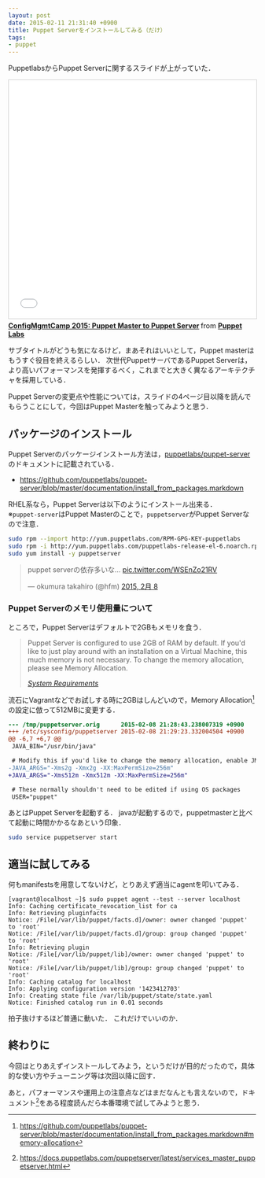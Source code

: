```yaml
---
layout: post
date: 2015-02-11 21:31:40 +0900
title: Puppet Serverをインストールしてみる（だけ）
tags:
- puppet
---
```

PuppetlabsからPuppet Serverに関するスライドが上がっていた．

<iframe src="//www.slideshare.net/slideshow/embed_code/key/Cb69Flkj2jNoHb" width="595" height="485" frameborder="0" marginwidth="0" marginheight="0" scrolling="no" style="border:1px solid #CCC; border-width:1px; margin-bottom:5px; max-width: 100%;" allowfullscreen> </iframe> <div style="margin-bottom:5px"> <strong> <a href="//www.slideshare.net/PuppetLabs/cmc-presentation-44223836" title="ConfigMgmtCamp 2015: Puppet Master to Puppet Server" target="_blank">ConfigMgmtCamp 2015: Puppet Master to Puppet Server</a> </strong> from <strong><a href="//www.slideshare.net/PuppetLabs" target="_blank">Puppet Labs</a></strong> </div>

サブタイトルがどうも気になるけど，まあそれはいいとして，Puppet masterはもうすぐ役目を終えるらしい．
次世代PuppetサーバであるPuppet Serverは，より高いパフォーマンスを発揮するべく，これまでと大きく異なるアーキテクチャを採用している．

Puppet Serverの変更点や性能については，スライドの4ページ目以降を読んでもらうことにして，今回はPuppet Masterを触ってみようと思う．

## パッケージのインストール

Puppet Serverのパッケージインストール方法は，[puppetlabs/puppet-server](https://github.com/puppetlabs/puppet-server)のドキュメントに記載されている．

- https://github.com/puppetlabs/puppet-server/blob/master/documentation/install_from_packages.markdown

RHEL系なら，Puppet Serverは以下のようにインストール出来る．  
※`puppet-server`はPuppet Masterのことで，`puppetserver`がPuppet Serverなので注意．

```sh
sudo rpm --import http://yum.puppetlabs.com/RPM-GPG-KEY-puppetlabs
sudo rpm -i http://yum.puppetlabs.com/puppetlabs-release-el-6.noarch.rpm
sudo yum install -y puppetserver
```

<blockquote class="twitter-tweet" lang="ja"><p lang="ja" dir="ltr">puppet serverの依存多いな… <a href="http://t.co/WSEnZo21RV">pic.twitter.com/WSEnZo21RV</a></p>&mdash; okumura takahiro (@hfm) <a href="https://twitter.com/hfm/status/564399485933981697">2015, 2月 8</a></blockquote>
<script async src="//platform.twitter.com/widgets.js" charset="utf-8"></script>

### Puppet Serverのメモリ使用量について

ところで，Puppet Serverはデフォルトで2GBもメモリを食う．

> Puppet Server is configured to use 2GB of RAM by default. If you'd like to just play around with an installation on a Virtual Machine, this much memory is not necessary. To change the memory allocation, please see Memory Allocation.
> 
> *[System Requirements](https://github.com/puppetlabs/puppet-server/blob/master/documentation/install_from_packages.markdown#system-requirements)*


流石にVagrantなどでお試しする時に2GBはしんどいので，Memory Allocation[^1]の設定に倣って512MBに変更する．

```diff
--- /tmp/puppetserver.orig      2015-02-08 21:28:43.238007319 +0900
+++ /etc/sysconfig/puppetserver 2015-02-08 21:29:23.332004504 +0900
@@ -6,7 +6,7 @@
 JAVA_BIN="/usr/bin/java"

 # Modify this if you'd like to change the memory allocation, enable JMX, etc
-JAVA_ARGS="-Xms2g -Xmx2g -XX:MaxPermSize=256m"
+JAVA_ARGS="-Xms512m -Xmx512m -XX:MaxPermSize=256m"

 # These normally shouldn't need to be edited if using OS packages
 USER="puppet"
```

あとはPuppet Serverを起動する．
javaが起動するので，puppetmasterと比べて起動に時間かかるなあという印象．

```sh
sudo service puppetserver start
```

## 適当に試してみる

何もmanifestsを用意してないけど，とりあえず適当にagentを叩いてみる．

```shell-session
[vagrant@localhost ~]$ sudo puppet agent --test --server localhost
Info: Caching certificate_revocation_list for ca
Info: Retrieving pluginfacts
Notice: /File[/var/lib/puppet/facts.d]/owner: owner changed 'puppet' to 'root'
Notice: /File[/var/lib/puppet/facts.d]/group: group changed 'puppet' to 'root'
Info: Retrieving plugin
Notice: /File[/var/lib/puppet/lib]/owner: owner changed 'puppet' to 'root'
Notice: /File[/var/lib/puppet/lib]/group: group changed 'puppet' to 'root'
Info: Caching catalog for localhost
Info: Applying configuration version '1423412703'
Info: Creating state file /var/lib/puppet/state/state.yaml
Notice: Finished catalog run in 0.01 seconds
```

拍子抜けするほど普通に動いた．
これだけでいいのか．

## 終わりに

今回はとりあえずインストールしてみよう，というだけが目的だったので，具体的な使い方やチューニング等は次回以降に回す．

あと，パフォーマンスや運用上の注意点などはまだなんとも言えないので，ドキュメント[^2]をある程度読んだら本番環境で試してみようと思う．

[^1]: https://github.com/puppetlabs/puppet-server/blob/master/documentation/install_from_packages.markdown#memory-allocation
[^2]: https://docs.puppetlabs.com/puppetserver/latest/services_master_puppetserver.html
